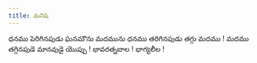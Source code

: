 ```yaml
---
title: మనిషి
---
```


ధనము పెరిగినపుడు ఘనమౌను మదమును 
ధనము తరిగినపుడు తగ్గు మదము ! 
మదము తగ్గినపుడె మానవుడై యొప్పు ! 
భావరత్నబాల ! భాగ్యలీల !
